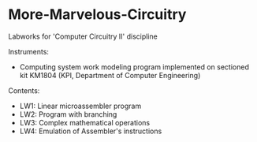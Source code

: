 # More-Marvelous-Circuitry
Labworks for 'Computer Circuitry II' discipline

Instruments:
 - Computing system work modeling program implemented on sectioned kit KM1804 (KPI, Department of Computer Engineering)

Contents:
 - LW1: Linear microassembler program
 - LW2: Program with branching
 - LW3: Complex mathematical operations
 - LW4: Emulation of Assembler's instructions
